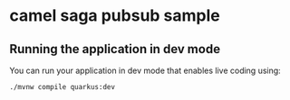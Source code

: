# camel saga pubsub sample


## Running the application in dev mode

You can run your application in dev mode that enables live coding using:

```shell script
./mvnw compile quarkus:dev
```

